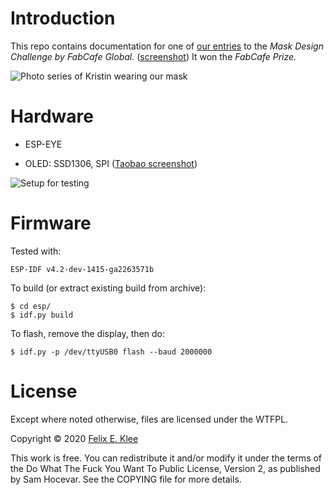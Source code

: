 Introduction
============

This repo contains documentation for one of [our entries][2] to the
*Mask Design Challenge by FabCafe Global.* ([screenshot][3]) It won
the *FabCafe Prize.*

![Photo series of Kristin wearing our mask](images/mask.jpg)


Hardware
========

  * ESP-EYE

  * OLED: SSD1306, SPI ([Taobao screenshot][1])

![Setup for testing](images/test-setup.jpg)


Firmware
========

Tested with:

    ESP-IDF v4.2-dev-1415-ga2263571b

To build (or extract existing build from archive):

    $ cd esp/
    $ idf.py build

To flash, remove the display, then do:

    $ idf.py -p /dev/ttyUSB0 flash --baud 2000000


License
=======

Except where noted otherwise, files are licensed under the WTFPL.

Copyright © 2020 [Felix E. Klee](felix.klee@inka.de)

This work is free. You can redistribute it and/or modify it under the
terms of the Do What The Fuck You Want To Public License, Version 2,
as published by Sam Hocevar. See the COPYING file for more details.

[1]: images/oled-on-taobao.png
[2]: https://awrd.com/creatives/detail/9650105
[3]: images/our-entry.png
